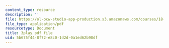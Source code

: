 ```yaml
---
content_type: resource
description: ''
file: https://ol-ocw-studio-app-production.s3.amazonaws.com/courses/18-06-linear-algebra-spring-2010/5b675f448f72e8c01d2d0a1ed62b98df_HgC1l_6ySkc.pdf
file_type: application/pdf
resourcetype: Document
title: 3play pdf file
uid: 5b675f44-8f72-e8c0-1d2d-0a1ed62b98df
---
```

